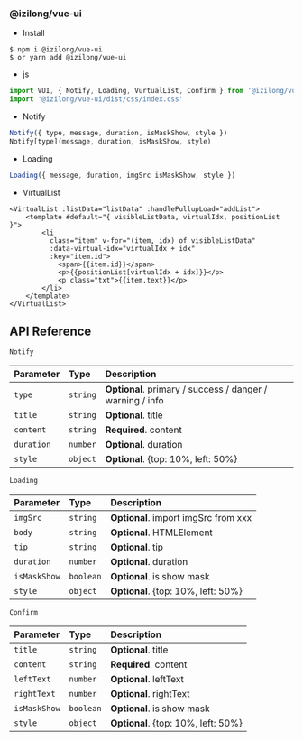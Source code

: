 ### @izilong/vue-ui

- Install
```shell
$ npm i @izilong/vue-ui
$ or yarn add @izilong/vue-ui
```


- js
```js
import VUI, { Notify, Loading, VurtualList, Confirm } from '@izilong/vue-ui'
import '@izilong/vue-ui/dist/css/index.css'
```

- Notify
```js
Notify({ type, message, duration, isMaskShow, style })
Notify[type](message, duration, isMaskShow, style)
```

- Loading
```js
Loading({ message, duration, imgSrc isMaskShow, style })
```

- VirtualList
```vue
<VirtualList :listData="listData" :handlePullupLoad="addList">
    <template #default="{ visibleListData, virtualIdx, positionList }">
        <li
          class="item" v-for="(item, idx) of visibleListData"
          :data-virtual-idx="virtualIdx + idx"
          :key="item.id">
            <span>{{item.id}}</span>
            <p>{{positionList[virtualIdx + idx]}}</p>
            <p class="txt">{{item.text}}</p>
        </li>
    </template>
</VirtualList>
```


## API Reference

```js
Notify
```

| Parameter | Type     | Description                |
| :-------- | :------- | :------------------------- |
| `type` | `string` | **Optional**. primary / success / danger / warning / info
| `title` | `string` | **Optional**. title
| `content` | `string` | **Required**. content
| `duration` | `number` | **Optional**. duration
| `style` | `object` | **Optional**. {top: 10%, left: 50%}



```js
Loading
```

| Parameter | Type     | Description                       |
| :-------- | :------- | :-------------------------------- |
| `imgSrc` | `string` | **Optional**. import imgSrc from xxx
| `body` | `string` | **Optional**. HTMLElement
| `tip` | `string` | **Optional**. tip
| `duration` | `number` | **Optional**. duration
| `isMaskShow` | `boolean` | **Optional**. is show mask
| `style` | `object` | **Optional**. {top: 10%, left: 50%}


```js
Confirm
```

| Parameter | Type     | Description                       |
| :-------- | :------- | :-------------------------------- |
| `title` | `string` | **Optional**. title
| `content` | `string` | **Required**. content
| `leftText` | `number` | **Optional**. leftText
| `rightText` | `number` | **Optional**. rightText
| `isMaskShow` | `boolean` | **Optional**. is show mask
| `style` | `object` | **Optional**. {top: 10%, left: 50%}
